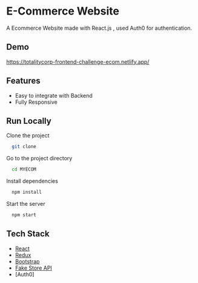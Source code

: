 # E-Commerce Website

A Ecommerce Website made with React.js , used Auth0 for authentication.


## Demo
https://totalitycorp-frontend-challenge-ecom.netlify.app/

## Features

- Easy to integrate with Backend
- Fully Responsive





## Run Locally

Clone the project

```bash
  git clone 
```

Go to the project directory

```bash
  cd MYECOM
```

Install dependencies

```bash
  npm install
```

Start the server

```bash
  npm start
```



## Tech Stack

* [React](https://reactjs.org/)
* [Redux](https://redux.js.org/)
* [Bootstrap](https://getbootstrap.com/)
* [Fake Store API](https://fakestoreapi.com/)
* [Auth0]




